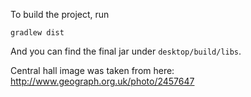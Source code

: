 To build the project, run

    gradlew dist

And you can find the final jar under `desktop/build/libs`.

Central hall image was taken from here: http://www.geograph.org.uk/photo/2457647
